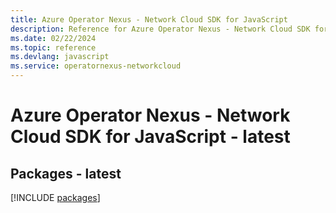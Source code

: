 ```yaml
---
title: Azure Operator Nexus - Network Cloud SDK for JavaScript
description: Reference for Azure Operator Nexus - Network Cloud SDK for JavaScript
ms.date: 02/22/2024
ms.topic: reference
ms.devlang: javascript
ms.service: operatornexus-networkcloud
---
```

# Azure Operator Nexus - Network Cloud SDK for JavaScript - latest
## Packages - latest
[!INCLUDE [packages](operator-nexus---network-cloud-index.md)]